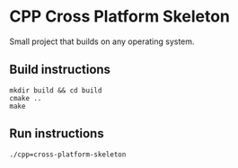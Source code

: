 # CPP Cross Platform Skeleton

Small project that builds on any operating system.

## Build instructions

    mkdir build && cd build
    cmake ..
    make

## Run instructions
    ./cpp=cross-platform-skeleton


